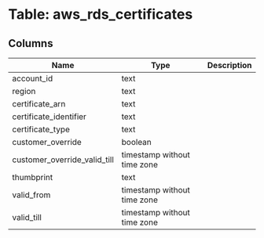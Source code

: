 
# Table: aws_rds_certificates

## Columns
| Name        | Type           | Description  |
| ------------- | ------------- | -----  |
|account_id|text||
|region|text||
|certificate_arn|text||
|certificate_identifier|text||
|certificate_type|text||
|customer_override|boolean||
|customer_override_valid_till|timestamp without time zone||
|thumbprint|text||
|valid_from|timestamp without time zone||
|valid_till|timestamp without time zone||
